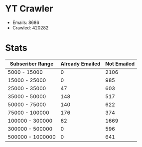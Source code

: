 # YT Crawler
- Emails: 8686
- Crawled: 420282

# Stats
| Subscriber Range  | Already Emailed | Not Emailed |
|-------|-------|-------|
| 5000 - 15000 | 0 | 2106 |
| 15000 - 25000 | 0 | 985 |
| 25000 - 35000 | 47 | 603 |
| 35000 - 50000 | 148 | 517 |
| 50000 - 75000 | 140 | 622 |
| 75000 - 100000 | 176 | 374 |
| 100000 - 300000 | 62 | 1669 |
| 300000 - 500000 | 0 | 596 |
| 500000 - 1000000 | 0 | 641 |
